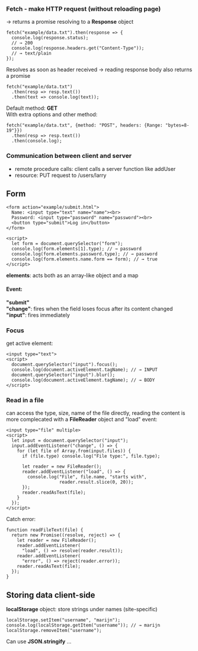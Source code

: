 ### Fetch - make HTTP request (without reloading page)
-> returns a promise resolving to a **Response** object
```
fetch("example/data.txt").then(response => {  
  console.log(response.status);
  // → 200
  console.log(response.headers.get("Content-Type"));
  // → text/plain
});
```

Resolves as soon as header received -> reading response body also returns a promise
```
fetch("example/data.txt")
  .then(resp => resp.text())
  .then(text => console.log(text));
```

Default method: **GET**  
With extra options and other method:
```
fetch("example/data.txt", {method: "POST", headers: {Range: "bytes=8-19"}})
  .then(resp => resp.text())
  .then(console.log);
```

### Communication between client and server
- remote procedure calls: client calls a server function like addUser
- resource: PUT request to /users/larry

## Form
```
<form action="example/submit.html">
  Name: <input type="text" name="name"><br>
  Password: <input type="password" name="password"><br>
  <button type="submit">Log in</button>
</form>

<script>
  let form = document.querySelector("form");
  console.log(form.elements[1].type); // → password
  console.log(form.elements.password.type); // → password
  console.log(form.elements.name.form == form); // → true
</script>
```
**elements**: acts both as an array-like object and a map

#### Event:
**"submit"**  
**"change"**: fires when the field loses focus after its content changed  
**"input"**: fires immediately

### Focus
get active element:
```
<input type="text">
<script>
  document.querySelector("input").focus();
  console.log(document.activeElement.tagName); // → INPUT
  document.querySelector("input").blur();
  console.log(document.activeElement.tagName); // → BODY
</script>
```

### Read in a file
can access the type, size, name of the file directly, reading the content is more complecated with a **FileReader** object and "load" event:
```
<input type="file" multiple>
<script>
  let input = document.querySelector("input");
  input.addEventListener("change", () => {
    for (let file of Array.from(input.files)) {
      if (file.type) console.log("File type:", file.type);
      
      let reader = new FileReader();
      reader.addEventListener("load", () => {
        console.log("File", file.name, "starts with",
                    reader.result.slice(0, 20));
      });
      reader.readAsText(file);
    }
  });
</script>
```

Catch error:
```
function readFileText(file) {
  return new Promise((resolve, reject) => {
    let reader = new FileReader();
    reader.addEventListener(
      "load", () => resolve(reader.result));
    reader.addEventListener(
      "error", () => reject(reader.error));
    reader.readAsText(file);
  });
}
```

## Storing data client-side
**localStorage** object: store strings under names (site-specific)
```
localStorage.setItem("username", "marijn");
console.log(localStorage.getItem("username")); // → marijn
localStorage.removeItem("username");
```
Can use **JSON.stringify** ...
